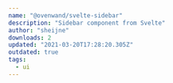 ```yaml
---
name: "@ovenwand/svelte-sidebar"
description: "Sidebar component from Svelte"
author: "sheijne"
downloads: 2
updated: "2021-03-20T17:28:20.305Z"
outdated: true
tags: 
  - ui
---
```

